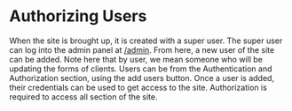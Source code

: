 # Authorizing Users

When the site is brought up, it is created with a super user.  The super user can log into the admin panel at [/admin](/admin).  From here, a new user of the site can be added.  Note here that by user, we mean someone who will be updating the forms of clients.  Users can be from the Authentication and Authorization section, using the add users button.  Once a user is added, their credentials can be used to get access to the site.  Authorization is required to access all 
section of the site.
